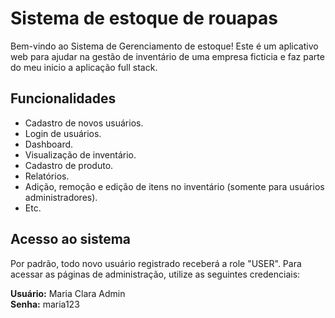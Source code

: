# Sistema de estoque de rouapas

Bem-vindo ao Sistema de Gerenciamento de estoque! Este é um aplicativo web para ajudar na gestão de inventário de uma empresa ficticia e faz parte do meu inicio a aplicação full stack.

## Funcionalidades

- Cadastro de novos usuários.
- Login de usuários.
- Dashboard.
- Visualização de inventário.
- Cadastro de produto.
- Relatórios.
- Adição, remoção e edição de itens no inventário (somente para usuários administradores).
- Etc.

## Acesso ao sistema

Por padrão, todo novo usuário registrado receberá a role "USER". Para acessar as páginas de administração, utilize as seguintes credenciais:

**Usuário:** Maria Clara Admin  
**Senha:** maria123

